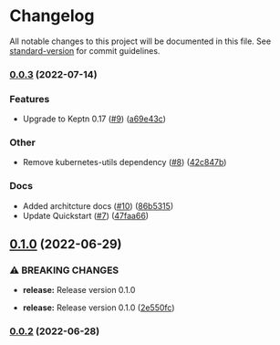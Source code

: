 # Changelog

All notable changes to this project will be documented in this file. See [standard-version](https://github.com/conventional-changelog/standard-version) for commit guidelines.

### [0.0.3](https://github.com/keptn-sandbox/keptn-gitea-provisioner-service/compare/0.0.2...0.0.3) (2022-07-14)


### Features

* Upgrade to Keptn 0.17 ([#9](https://github.com/keptn-sandbox/keptn-gitea-provisioner-service/issues/9)) ([a69e43c](https://github.com/keptn-sandbox/keptn-gitea-provisioner-service/commit/a69e43cf2977e4934566ce247ad4fe208d3970bb))


### Other

* Remove kubernetes-utils dependency ([#8](https://github.com/keptn-sandbox/keptn-gitea-provisioner-service/issues/8)) ([42c847b](https://github.com/keptn-sandbox/keptn-gitea-provisioner-service/commit/42c847bb953c8c260e02ef1acabbf846c2c9a59f))


### Docs

* Added architcture docs ([#10](https://github.com/keptn-sandbox/keptn-gitea-provisioner-service/issues/10)) ([86b5315](https://github.com/keptn-sandbox/keptn-gitea-provisioner-service/commit/86b53154d90a5749f43fbad3c71b4ac52c7195ed))
* Update Quickstart ([#7](https://github.com/keptn-sandbox/keptn-gitea-provisioner-service/issues/7)) ([47faa66](https://github.com/keptn-sandbox/keptn-gitea-provisioner-service/commit/47faa66f062d27553aadd0c6b6796fa7eedd6a18))

## [0.1.0](https://github.com/keptn-sandbox/keptn-gitea-provisioner-service/compare/0.0.2...0.1.0) (2022-06-29)


### ⚠ BREAKING CHANGES

* **release:** Release version 0.1.0

* **release:** Release version 0.1.0 ([2e550fc](https://github.com/keptn-sandbox/keptn-gitea-provisioner-service/commit/2e550fcee126406db332b9838176e8f5a6a45e8c))

### [0.0.2](https://github.com/keptn-sandbox/keptn-gitea-provisioner-service/compare/0.0.1...0.0.2) (2022-06-28)
